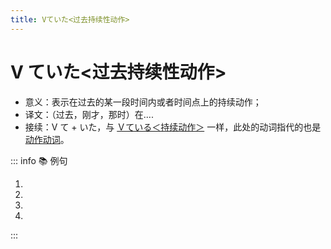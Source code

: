 ```yaml
---
title: Vていた<过去持续性动作>
---
```

            
# V ていた<过去持续性动作>

* 意义：表示在过去的某一段时间内或者时间点上的持续动作；
* 译文：（过去，刚才，那时）在....
* 接续：V て + いた，与 [Ｖている＜持续动作＞](./1-8-1.md#1ｖている＜持续动作＞) 一样，此处的动词指代的也是 [动作动词](../../term/1-8-1.html)。

::: info :books: 例句

1. <grammer-content id='1-8-2-0' sentence="[高橋/たかはし]さんはさっき、[留学生館/りゅうがくせいかん]の[自習室/じしゅうしつ]で[宿題/しゅくだい]を**していましたよ**。" trans="刚才高桥在留学生馆的自习室里做作业哦。" />
2. <grammer-content id='1-8-2-1' sentence="[午前中/ごぜんちゅう]は[図書館/としょかん]で**[勉強/べんきょう]していました**。" trans="我上午在图书馆学习。" />
3. <grammer-content id='1-8-2-2' sentence="８[時/じ]から１０[時/じ]まではテレビを**[見/み]ていた**。" trans="8点到10点那会儿我在看电视。" />
4. <grammer-content id='1-8-2-3' sentence="[午後/ごご]の３[時/じ]ごろ、インターネットで[資料/しりょう]を**[調/しら]べていた**。" trans="下午3点左右，我在网上查资料。" />

:::
